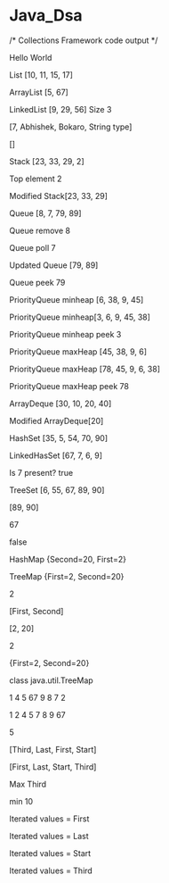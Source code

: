 # Java_Dsa

/* Collections Framework code output */

Hello World

List [10, 11, 15, 17]

ArrayList [5, 67]

LinkedList [9, 29, 56] Size 3

[7, Abhishek, Bokaro, String type]    

[]

Stack [23, 33, 29, 2]

Top element 2

Modified Stack[23, 33, 29]

Queue [8, 7, 79, 89]

Queue remove 8

Queue poll 7

Updated Queue [79, 89]

Queue peek 79

PriorityQueue minheap [6, 38, 9, 45]    

PriorityQueue minheap[3, 6, 9, 45, 38]  

PriorityQueue minheap peek 3

PriorityQueue maxHeap [45, 38, 9, 6]   

PriorityQueue maxHeap [78, 45, 9, 6, 38]

PriorityQueue maxHeap peek 78

ArrayDeque [30, 10, 20, 40]

Modified ArrayDeque[20]

HashSet [35, 5, 54, 70, 90]

LinkedHasSet [67, 7, 6, 9]

Is 7 present? true

TreeSet [6, 55, 67, 89, 90]

[89, 90]

67

false

HashMap {Second=20, First=2}

TreeMap {First=2, Second=20}

2

[First, Second]

[2, 20]

2

{First=2, Second=20}

class java.util.TreeMap

1 4 5 67 9 8 7 2

1 2 4 5 7 8 9 67

5

[Third, Last, First, Start]

[First, Last, Start, Third]

Max Third

min 10

Iterated values = First

Iterated values = Last

Iterated values = Start

Iterated values = Third
